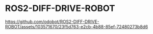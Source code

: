 # ROS2-DIFF-DRIVE-ROBOT



https://github.com/odobot/ROS2-DIFF-DRIVE-ROBOT/assets/103571670/23f5d763-e2cb-4b88-85ef-72480273b8d6

